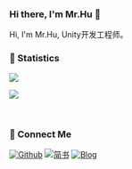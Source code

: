### Hi there, I'm Mr.Hu 👋

Hi, I'm Mr.Hu, Unity开发工程师。

<!--
**henry-yuxi/henry-yuxi** is a ✨ _special_ ✨ repository because its `README.md` (this file) appears on your GitHub profile.

Here are some ideas to get you started:

- 🔭 I’m currently working on ...
- 🌱 I’m currently learning ...
- 👯 I’m looking to collaborate on ...
- 🤔 I’m looking for help with ...
- 💬 Ask me about ...
- 📫 How to reach me: ...
- 😄 Pronouns: ...
- ⚡ Fun fact: ...

dark, radical, merko, gruvbox, tokyonight, onedark, cobalt, synthwave, highcontrast, dracula
[![ReadMe Card](https://github-readme-stats.vercel.app/api/pin/?username=henry-yuxi&repo=henry-yuxi)](https://github.com/henry-yuxi/henry-yuxi)

[![Top Langs](https://github-readme-stats.vercel.app/api/top-langs/?username=henry-yuxi&layout=compact)]

[![willianrod's wakatime stats](https://github-readme-stats.vercel.app/api/wakatime?username=henry-yuxi)]

### 🤝🏻 Tech Stack

[![Java](https://img.shields.io/badge/Java-orange?style=flat&logo=java&logoColor=white&link=https://github.com/hritik5102)](https://github.com/hritik5102) [![SpringBoot](https://img.shields.io/badge/-Springboot-black?style=flat&logo=spring&link=https://github.com/hritik5102)](https://github.com/hritik5102) [![React](https://img.shields.io/badge/-React-black?style=flat&logo=react&link=https://github.com/hritik5102)](https://github.com/hritik5102) [![Docker](https://img.shields.io/badge/-Docker-black?style=flat&logo=docker&link=https://github.com/hritik5102)](https://github.com/hritik5102) [![Redis](https://img.shields.io/badge/-Redis-black?style=flat&logo=redis&link=https://github.com/hritik5102)](https://github.com/hritik5102) [![MySQL](https://img.shields.io/badge/-MySQL-black?style=flat&logo=mysql&link=https://github.com/hritik5102)](https://github.com/hritik5102)[![Nodejs](https://img.shields.io/badge/-Nodejs-black?style=flat&logo=Node.js&link=https://github.com/hritik5102)](https://github.com/hritik5102) 
[![Git](https://img.shields.io/badge/-Git-black?style=flat&logo=git&link=https://github.com/hritik5102)](https://github.com/hritik5102) [![GitHub](https://img.shields.io/badge/-GitHub-181717?style=flat&logo=github&link=https://github.com/hritik5102)](https://github.com/hritik5102)[![GitLab](https://img.shields.io/badge/-GitLab-FCA121?style=flat&logo=gitlab&link=https://github.com/hritik5102)](https://gitlab.com/hritik5102) 


### 👀 Active Repo
<br />
<p>
<img align="left" width="47%" src="https://github-readme-stats.vercel.app/api/pin/?username=dumplingbao&repo=davinci&theme=radical" />
<img align="right" width="47%" src="https://github-readme-stats.vercel.app/api/pin/?username=dumplingbao&repo=metabase&theme=radical" />
</p>
-->






### 🙈 Statistics
![](https://github-readme-stats.vercel.app/api?username=henry-yuxi&show_icons=true&theme=highcontrast)

![](https://github-readme-stats.vercel.app/api/top-langs/?username=henry-yuxi&theme=highcontrast&layout=compact)

</br>

### 🌱 Connect Me
[![Github](https://img.shields.io/github/followers/dumplingbao?label=Github&style=social)](https://github.com/henry-yuxi) [![简书](https://img.shields.io/badge/简书-diss带码-blue)](https://www.jianshu.com/u/b2cc75d9fb36) [![Blog](https://img.shields.io/badge/Blog-diss带码-blue)](https://henry-yuxi.github.io/)

